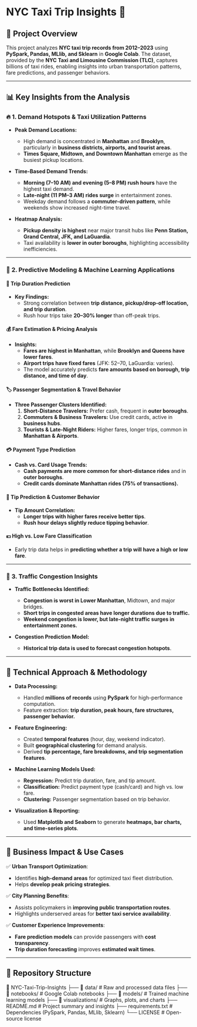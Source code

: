 # NYC Taxi Trip Insights 🚖

## 📌 Project Overview
This project analyzes **NYC taxi trip records from 2012–2023** using **PySpark, Pandas, MLlib, and Sklearn** in **Google Colab**. The dataset, provided by the **NYC Taxi and Limousine Commission (TLC)**, captures billions of taxi rides, enabling insights into urban transportation patterns, fare predictions, and passenger behaviors.

---

## 📊 Key Insights from the Analysis

### 🔥 **1. Demand Hotspots & Taxi Utilization Patterns**
- **Peak Demand Locations:**
  - High demand is concentrated in **Manhattan** and **Brooklyn**, particularly in **business districts, airports, and tourist areas**.
  - **Times Square, Midtown, and Downtown Manhattan** emerge as the busiest pickup locations.

- **Time-Based Demand Trends:**
  - **Morning (7–10 AM) and evening (5–8 PM) rush hours** have the highest taxi demand.
  - **Late-night (11 PM–3 AM) rides surge** in entertainment zones.
  - Weekday demand follows a **commuter-driven pattern**, while weekends show increased night-time travel.

- **Heatmap Analysis:**
  - **Pickup density is highest** near major transit hubs like **Penn Station, Grand Central, JFK, and LaGuardia**.
  - Taxi availability is **lower in outer boroughs**, highlighting accessibility inefficiencies.

---

### 🤖 **2. Predictive Modeling & Machine Learning Applications**
#### 📍 **Trip Duration Prediction**
- **Key Findings:**
  - Strong correlation between **trip distance, pickup/drop-off location, and trip duration**.
  - Rush hour trips take **20–30% longer** than off-peak trips.

#### 💰 **Fare Estimation & Pricing Analysis**
- **Insights:**
  - **Fares are highest in Manhattan**, while **Brooklyn and Queens have lower fares**.
  - **Airport trips have fixed fares** (JFK: $52–$70, LaGuardia: varies).
  - The model accurately predicts **fare amounts based on borough, trip distance, and time of day**.

#### 🏷️ **Passenger Segmentation & Travel Behavior**
- **Three Passenger Clusters Identified:**
  1. **Short-Distance Travelers:** Prefer cash, frequent in **outer boroughs**.
  2. **Commuters & Business Travelers:** Use credit cards, active in **business hubs**.
  3. **Tourists & Late-Night Riders:** Higher fares, longer trips, common in **Manhattan & Airports**.

#### 💳 **Payment Type Prediction**
- **Cash vs. Card Usage Trends:**
  - **Cash payments are more common for short-distance rides** and in **outer boroughs**.
  - **Credit cards dominate Manhattan rides (75% of transactions).**

#### 🎁 **Tip Prediction & Customer Behavior**
- **Tip Amount Correlation:**
  - **Longer trips with higher fares receive better tips**.
  - **Rush hour delays slightly reduce tipping behavior**.

#### 💵 **High vs. Low Fare Classification**
- Early trip data helps in **predicting whether a trip will have a high or low fare**.

---

### 🚦 **3. Traffic Congestion Insights**
- **Traffic Bottlenecks Identified:**
  - **Congestion is worst in Lower Manhattan**, Midtown, and major bridges.
  - **Short trips in congested areas have longer durations due to traffic.**
  - **Weekend congestion is lower, but late-night traffic surges in entertainment zones.**

- **Congestion Prediction Model:**
  - **Historical trip data is used to forecast congestion hotspots**.

---

## 🔧 **Technical Approach & Methodology**
- **Data Processing:**
  - Handled **millions of records** using **PySpark** for high-performance computation.
  - Feature extraction: **trip duration, peak hours, fare structures, passenger behavior.**

- **Feature Engineering:**
  - Created **temporal features** (hour, day, weekend indicator).
  - Built **geographical clustering** for demand analysis.
  - Derived **tip percentage, fare breakdowns, and trip segmentation features**.

- **Machine Learning Models Used:**
  - **Regression:** Predict trip duration, fare, and tip amount.
  - **Classification:** Predict payment type (cash/card) and high vs. low fare.
  - **Clustering:** Passenger segmentation based on trip behavior.

- **Visualization & Reporting:**
  - Used **Matplotlib and Seaborn** to generate **heatmaps, bar charts, and time-series plots**.

---

## 🎯 **Business Impact & Use Cases**
✅ **Urban Transport Optimization**:
   - Identifies **high-demand areas** for optimized taxi fleet distribution.
   - Helps **develop peak pricing strategies**.

✅ **City Planning Benefits**:
   - Assists policymakers in **improving public transportation routes**.
   - Highlights underserved areas for **better taxi service availability**.

✅ **Customer Experience Improvements**:
   - **Fare prediction models** can provide passengers with **cost transparency**.
   - **Trip duration forecasting** improves **estimated wait times**.

---

## 📂 **Repository Structure**

📂 NYC-Taxi-Trip-Insights
├── 📂 data/ # Raw and processed data files
├── 📂 notebooks/ # Google Colab notebooks
├── 📂 models/ # Trained machine learning models
├── 📂 visualizations/ # Graphs, plots, and charts
├── README.md # Project summary and insights
├── requirements.txt # Dependencies (PySpark, Pandas, MLlib, Sklearn)
└── LICENSE # Open-source license


